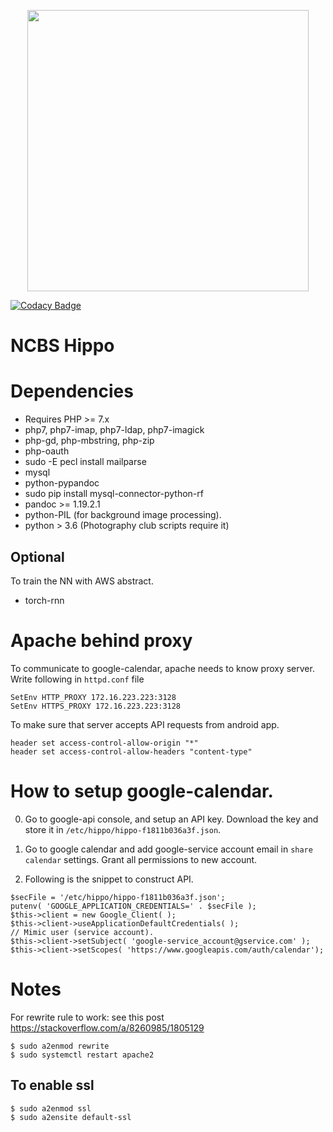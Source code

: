 <p align="center">
<img src="https://user-images.githubusercontent.com/34600369/41531871-d050fa18-72ec-11e8-82e8-9d6067b1a59d.png" width="450">

[![Codacy Badge](https://api.codacy.com/project/badge/Grade/209e3bc107ba462c99d6342ea15ece70)](https://www.codacy.com/app/dilawar/HippoIgnited?utm_source=github.com&amp;utm_medium=referral&amp;utm_content=dilawar/HippoIgnited&amp;utm_campaign=Badge_Grade)

# NCBS Hippo

# Dependencies 

- Requires PHP >= 7.x 
- php7, php7-imap, php7-ldap, php7-imagick
- php-gd, php-mbstring, php-zip
- php-oauth
- sudo -E pecl install mailparse
- mysql 
- python-pypandoc
- sudo pip install mysql-connector-python-rf
- pandoc >= 1.19.2.1
- python-PIL (for background image processing).
- python > 3.6 (Photography club scripts require it)

## Optional 

To train the NN with AWS abstract.

- torch-rnn 

# Apache behind proxy

To communicate to google-calendar, apache needs to know proxy server. Write
following in `httpd.conf` file

    SetEnv HTTP_PROXY 172.16.223.223:3128
    SetEnv HTTPS_PROXY 172.16.223.223:3128

To make sure that server accepts API requests from android app.

    header set access-control-allow-origin "*"
    header set access-control-allow-headers "content-type"

# How to setup google-calendar.

0. Go to google-api console, and setup an API key. Download the key and store it
   in `/etc/hippo/hippo-f1811b036a3f.json`.
1. Go to google calendar and add google-service account email in `share
   calendar` settings. Grant all permissions to new account.

2. Following is the snippet to construct API.


```
$secFile = '/etc/hippo/hippo-f1811b036a3f.json';
putenv( 'GOOGLE_APPLICATION_CREDENTIALS=' . $secFile );
$this->client = new Google_Client( );
$this->client->useApplicationDefaultCredentials( );
// Mimic user (service account).
$this->client->setSubject( 'google-service_account@gservice.com' );
$this->client->setScopes( 'https://www.googleapis.com/auth/calendar');
```

# Notes

For rewrite rule to work: see this post https://stackoverflow.com/a/8260985/1805129

    $ sudo a2enmod rewrite
    $ sudo systemctl restart apache2

## To enable ssl
  
    $ sudo a2enmod ssl
    $ sudo a2ensite default-ssl
